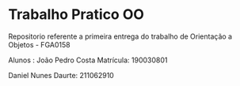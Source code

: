 # Trabalho Pratico OO

Repositorio referente a primeira entrega do trabalho de Orientação a Objetos - FGA0158




Alunos : 
João Pedro Costa Matrícula: 190030801

Daniel Nunes  Daurte: 211062910
